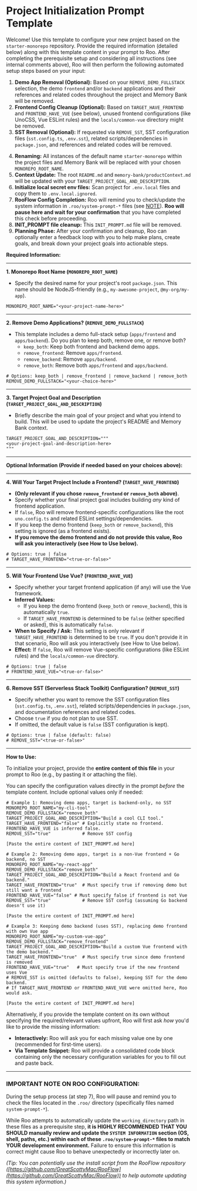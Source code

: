 <!--
(EXECUTE THIS PREREQUISITE FIRST THING UPON RECEIVING THE PROMPT, DO NOT LOAD MEMORY BANK AND PROCESS USER INPUT BEFOREHAND, IF THE MEMORY BANK IS ALREADY ACTIVE, DROP OR IGNORE THE MEMORY BANK CONTEXT)
ROO PREREQUISITE INSTRUCTIONS:
1. Check the current agent mode that you're running in, switch to `default` mode if possible.
2. Identify the absolute directory path where this project resides.
3. Search all files within the `.roo/` directory (specifically `system-prompt-*` files).
4. Replace ALL occurrences of the hardcoded path `/home/mine/starter-monorepo` within those files with path identified in step 1.
5. ONLY AFTER step 3 is completed, proceed to parse user-provided configuration values (if any) and load the Memory Bank (if present).
6. Re-read the internal instructions/rules below (e.g: `ROO EXECUTION OPTIMIZATION INSTRUCTION`, ...) and KEEP THEM IN MIND, DO NOT FORGOT ABOUT THEM, THEY ARE IMPORTANT.
-->
<!--
ROO EXECUTION OPTIMIZATION INSTRUCTION:
When performing the setup steps below (especially steps involving file modifications like removals, renaming, and context updates), analyze ALL required changes for a specific file based on the user's configuration *before* making any edits. Consolidate these changes into a single file modification operation (e.g., one `apply_diff` or `write_to_file` call per file) whenever feasible, instead of performing multiple separate edits on the same file. Read the file content only once if multiple changes are planned for it.
-->
<!--
ROO CORE DEPENDENCY PRESERVATION:
During cleanup steps, DO NOT remove these dependencies, they are core configurations for the monorepo:
+ '@antfu/eslint-config' dependency from package.json or its usage within eslint.config.js.
-->
<!--
ROO UNCERTAINTY HANDLING:
If, during any removal or modification step, you are not completely certain whether a specific file, code block, configuration entry, or dependency should be removed/modified based on the user's choices and the preservation rules, DO NOT proceed automatically. Instead, ask the user for clarification before taking action. Prioritize avoiding unintended removals.
-->
<!--
ROO CLEANUP HANDLING CONSISTENCY:
When cleaning up contents (e.g., removing demo apps, frontend configs, SST), do double-check and ensure that all corresponding references, descriptions and related codes throughout the project and Memory Bank (`memory-bank/`) are removed.
-->

# Project Initialization Prompt Template

Welcome! Use this template to configure your new project based on the `starter-monorepo` repository. Provide the required information (detailed below) along with this template content in your prompt to Roo. After completing the prerequisite setup and considering all instructions (see internal comments above), Roo will then perform the following automated setup steps based on your input:

1. **Demo App Removal (Optional):** Based on your `REMOVE_DEMO_FULLSTACK` selection, the demo `frontend` and/or `backend` applications and their references and related codes throughout the project and Memory Bank will be removed.
2. **Frontend Config Cleanup (Optional):** Based on `TARGET_HAVE_FRONTEND` and `FRONTEND_HAVE_VUE` (see below), unused frontend configurations (like UnoCSS, Vue ESLint rules) and the `locals/common-vue` directory might be removed.
3. **SST Removal (Optional):** If requested via `REMOVE_SST`, SST configuration files (`sst.config.ts`, `.env.sst`), related scripts/dependencies in `package.json`, and references and related codes will be removed.
  <!-- + For Roo, when doing SST Removal, also remove the `pathe` and `@types/aws-lambda` dependency, they are only used by SST -->
4. **Renaming:** All instances of the default name `starter-monorepo` within the project files and Memory Bank will be replaced with your chosen `MONOREPO_ROOT_NAME`.
5. **Context Update:** The root `README.md` and `memory-bank/productContext.md` will be updated with your `TARGET_PROJECT_GOAL_AND_DESCRIPTION`.
6. **Initialize local secret env files:** Scan project for `.env.local` files and copy them to `.env.local.ignored`.
7. **RooFlow Config Completion:** Roo will remind you to check/update the system information in `.roo/system-prompt-*` files (see [NOTE](#important-note-on-roo-configuration)). **Roo will pause here and wait for your confirmation** that you have completed this check before proceeding.
8. **INIT_PROMPT file cleanup:** This `INIT_PROMPT.md` file will be removed.
9. **Planning Phase:** After your confirmation and cleanup, Roo can optionally enter a feedback loop with you to help make plans, create goals, and break down your project goals into actionable steps.

**Required Information:**

---

**1. Monorepo Root Name (`MONOREPO_ROOT_NAME`)**

* Specify the desired name for your project's root `package.json`. This name should be NodeJS-friendly (e.g., `my-awesome-project`, `@my-org/my-app`).

```text
MONOREPO_ROOT_NAME="<your-project-name-here>"
```

---

**2. Remove Demo Applications? (`REMOVE_DEMO_FULLSTACK`)**

* This template includes a demo full-stack setup (`apps/frontend` and `apps/backend`). Do you plan to keep both, remove one, or remove both?
  * `keep_both`: Keep both frontend and backend demo apps.
  * `remove_frontend`: Remove `apps/frontend`.
  * `remove_backend`: Remove `apps/backend`.
  * `remove_both`: Remove both `apps/frontend` and `apps/backend`.

```text
# Options: keep_both | remove_frontend | remove_backend | remove_both
REMOVE_DEMO_FULLSTACK="<your-choice-here>"
```

---

**3. Target Project Goal and Description (`TARGET_PROJECT_GOAL_AND_DESCRIPTION`)**

* Briefly describe the main goal of your project and what you intend to build. This will be used to update the project's README and Memory Bank context.

```text
TARGET_PROJECT_GOAL_AND_DESCRIPTION="""
<your-project-goal-and-description-here>
"""
```

---

**Optional Information (Provide if needed based on your choices above):**

---

**4. Will Your Target Project Include a Frontend? (`TARGET_HAVE_FRONTEND`)**

* **(Only relevant if you chose `remove_frontend` or `remove_both` above)**.
* Specify whether your final project goal includes building *any* kind of frontend application.
* If `false`, Roo will remove frontend-specific configurations like the root `uno.config.ts` and related ESLint settings/dependencies.
* If you keep the demo frontend (`keep_both` or `remove_backend`), this setting is ignored (as a frontend exists).
* **If you remove the demo frontend and do not provide this value, Roo will ask you interactively (see How to Use below).**

```text
# Options: true | false
# TARGET_HAVE_FRONTEND="<true-or-false>"
```

---

**5. Will Your Frontend Use Vue? (`FRONTEND_HAVE_VUE`)**

* Specify whether your target frontend application (if any) will use the Vue framework.
* **Inferred Values:**
  * If you keep the demo frontend (`keep_both` or `remove_backend`), this is automatically `true`.
  * If `TARGET_HAVE_FRONTEND` is determined to be `false` (either specified or asked), this is automatically `false`.
* **When to Specify / Ask:** This setting is only relevant if `TARGET_HAVE_FRONTEND` is determined to be `true`. If you don't provide it in that scenario, Roo will ask you interactively (see How to Use below).
* **Effect:** If `false`, Roo will remove Vue-specific configurations (like ESLint rules) and the `locals/common-vue` directory.

```text
# Options: true | false
# FRONTEND_HAVE_VUE="<true-or-false>"
```

---

**6. Remove SST (Serverless Stack Toolkit) Configuration? (`REMOVE_SST`)**

* Specify whether you want to remove the SST configuration files (`sst.config.ts`, `.env.sst`), related scripts/dependencies in `package.json`, and documentation references and related codes.
* Choose `true` if you do not plan to use SST.
* If omitted, the default value is `false` (SST configuration is kept).

```text
# Options: true | false (default: false)
# REMOVE_SST="<true-or-false>"
```

---

**How to Use:**

To initialize your project, provide the **entire content of this file** in your prompt to Roo (e.g., by pasting it or attaching the file).

You can specify the configuration values directly in the prompt *before* the template content. Include optional values only if needed:

```
# Example 1: Removing demo apps, target is backend-only, no SST
MONOREPO_ROOT_NAME="my-cli-tool"
REMOVE_DEMO_FULLSTACK="remove_both"
TARGET_PROJECT_GOAL_AND_DESCRIPTION="Build a cool CLI tool."
TARGET_HAVE_FRONTEND="false" # Explicitly state no frontend. FRONTEND_HAVE_VUE is inferred false.
REMOVE_SST="true"            # Remove SST config

[Paste the entire content of INIT_PROMPT.md here]

# Example 2: Removing demo apps, target is a non-Vue frontend + Go backend, no SST
MONOREPO_ROOT_NAME="my-react-app"
REMOVE_DEMO_FULLSTACK="remove_both"
TARGET_PROJECT_GOAL_AND_DESCRIPTION="Build a React frontend and Go backend."
TARGET_HAVE_FRONTEND="true"  # Must specify true if removing demo but still want a frontend
FRONTEND_HAVE_VUE="false" # Must specify false if frontend is not Vue
REMOVE_SST="true"            # Remove SST config (assuming Go backend doesn't use it)

[Paste the entire content of INIT_PROMPT.md here]

# Example 3: Keeping demo backend (uses SST), replacing demo frontend with own Vue app
MONOREPO_ROOT_NAME="my-custom-vue-app"
REMOVE_DEMO_FULLSTACK="remove_frontend"
TARGET_PROJECT_GOAL_AND_DESCRIPTION="Build a custom Vue frontend with the demo backend."
TARGET_HAVE_FRONTEND="true"  # Must specify true since demo frontend is removed
FRONTEND_HAVE_VUE="true"   # Must specify true if the new frontend uses Vue
# REMOVE_SST is omitted (defaults to false), keeping SST for the demo backend.
# If TARGET_HAVE_FRONTEND or FRONTEND_HAVE_VUE were omitted here, Roo would ask.

[Paste the entire content of INIT_PROMPT.md here]
```

Alternatively, if you provide the template content on its own without specifying the required/relevant values upfront, Roo will first ask *how* you'd like to provide the missing information:
* **Interactively:** Roo will ask you for each missing value one by one (recommended for first-time users).
* **Via Template Snippet:** Roo will provide a consolidated code block containing only the necessary configuration variables for you to fill out and paste back.

---

### **IMPORTANT NOTE ON ROO CONFIGURATION:**

During the setup process (at step 7), Roo will pause and remind you to check the files located in the `.roo/` directory (specifically files named `system-prompt-*`).

While Roo attempts to automatically update the `working_directory` path in these files as a prerequisite step, **it is HIGHLY RECOMMENDED THAT YOU SHOULD manually review and update the `SYSTEM INFORMATION` section (OS, shell, paths, etc.) within each of these `.roo/system-prompt-*` files to match YOUR development environment.** Failure to ensure this information is correct might cause Roo to behave unexpectedly or incorrectly later on.

*(Tip: You can potentially use the install script from the RooFlow repository ([https://github.com/GreatScottyMac/RooFlow](https://github.com/GreatScottyMac/RooFlow)) to help automate updating this system information.)*
